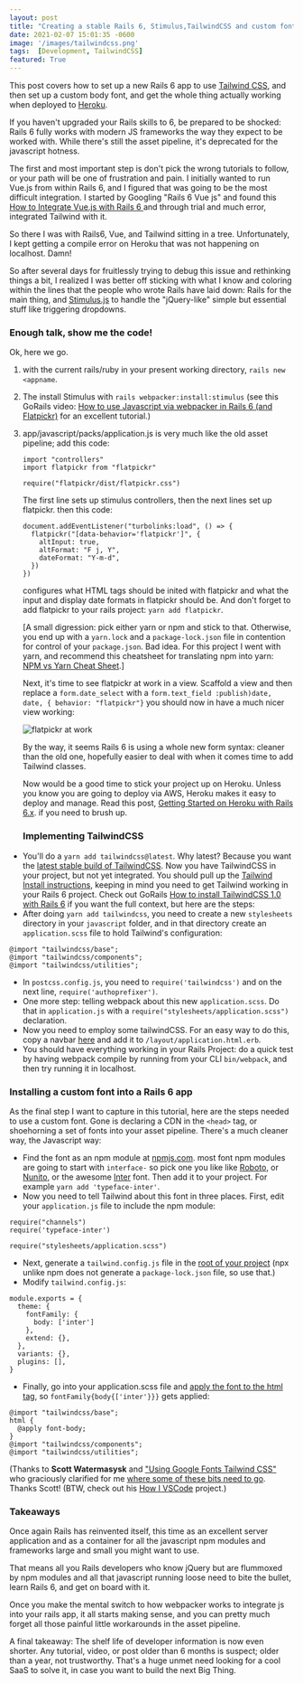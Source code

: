 ```yaml
---
layout: post
title: "Creating a stable Rails 6, Stimulus,TailwindCSS and custom font app"
date: 2021-02-07 15:01:35 -0600
image: '/images/tailwindcss.png'
tags:  [Development, TailwindCSS]
featured: True
---
```


This post covers how to set up a new Rails 6 app to use [Tailwind CSS](https://tailwindcss.com/), and then set up a custom body font, and get the whole thing actually working when deployed to [Heroku](https://www.heroku.com/).

If you haven't upgraded your Rails skills to 6, be prepared to be shocked: Rails 6 fully works with modern JS frameworks the way they expect to be worked with. While there's still the asset pipeline, it's deprecated for the javascript hotness.

The first and most important step is don't pick the wrong tutorials to follow, or your path will be one of frustration and pain. I initially wanted to run Vue.js from within Rails 6, and I figured that was going to be the most difficult integration. I started by Googling "Rails 6 Vue js" and found this [How to Integrate Vue.js with Rails 6
](https://medium.com/swlh/how-to-integrate-vue-js-with-rails-6-5bd4c6263b18) and through trial and much error, integrated Tailwind with it.

So there I was with Rails6, Vue, and Tailwind sitting in a tree. Unfortunately, I kept getting a compile error on Heroku that was not happening on localhost. Damn!

So after several days for fruitlessly trying to debug this issue and rethinking things a bit, I realized I was better off sticking with what I know and coloring within the lines that the people who wrote Rails have laid down: Rails for the main thing, and [Stimulus.js](https://stimulusjs.org/) to handle the "jQuery-like" simple but essential stuff like triggering dropdowns.

### Enough talk, show me the code!

Ok, here we go.

1. with the current rails/ruby in your present working directory, `rails new <appname`.
2. The install Stimulus with `rails webpacker:install:stimulus` (see this GoRails video: [How to use Javascript via webpacker in Rails 6 (and Flatpickr)](https://gorails.com/episodes/webpacker-javascript-in-rails-6?autoplay=1]) for an excellent tutorial.)
3. app/javascript/packs/application.js is very much like the old asset pipeline; add this code:

   ```
   import "controllers"
   import flatpickr from "flatpickr"

   require("flatpickr/dist/flatpickr.css")
   ```

   The first line sets up stimulus controllers, then the next lines set up flatpickr. then this code:

   ```
   document.addEventListener("turbolinks:load", () => {
     flatpickr("[data-behavior='flatpickr']", {
       altInput: true,
       altFormat: "F j, Y",
       dateFormat: "Y-m-d",
     })
   })
   ```

   configures what HTML tags should be inited with flatpickr and what the input and display date formats in flatpickr should be.
   And don't forget to add flatpickr to your rails project: `yarn add flatpickr`.

   [A small digression: pick either yarn or npm and stick to that. Otherwise, you end up with a `yarn.lock` and a `package-lock.json` file in contention for control of your `package.json`. Bad idea. For this project I went with yarn, and recommend this cheatsheet for translating npm into yarn: [NPM vs Yarn Cheat Sheet](https://shift.infinite.red/npm-vs-yarn-cheat-sheet-8755b092e5cc).]

   Next, it's time to see flatpickr at work in a view. Scaffold a view and then replace a `form.date_select` with a `form.text_field :publish)date, date, { behavior: "flatpickr"}` you should now in have a much nicer view working:

   ![flatpickr at work](./images/calendar.png)

   By the way, it seems Rails 6 is using a whole new form syntax: cleaner than the old one, hopefully easier to deal with when it comes time to add Tailwind classes.

   Now would be a good time to stick your project up on Heroku. Unless you know you are going to deploy via AWS, Heroku makes it easy to deploy and manage. Read this post, [Getting Started on Heroku with Rails 6.x](https://devcenter.heroku.com/articles/getting-started-with-rails6). if you need to brush up.

   ### Implementing TailwindCSS

- You'll do a `yarn add tailwindcss@latest`. Why latest? Because you want the [latest stable build of TailwindCSS](https://www.npmjs.com/package/tailwindcss). Now you have TailwindCSS in your project, but not yet integrated. You should pull up the [Tailwind Install instructions](https://tailwindcss.com/docs/installation/), keeping in mind you need to get Tailwind working in your Rails 6 project. Check out GoRails [How to install TailwindCSS 1.0 with Rails 6](https://gorails.com/episodes/tailwindcss-1-0-with-rails-6) if you want the full context, but here are the steps:
- After doing `yarn add tailwindcss`, you need to create a new `stylesheets` directory in your `javascript` folder, and in that directory create an `application.scss` file to hold Tailwind's configuration:

```
@import "tailwindcss/base";
@import "tailwindcss/components";
@import "tailwindcss/utilities";
```

- In `postcss.config.js`, you need to `require('tailwindcss')` and on the next line, `require('authoprefixer')`.
- One more step: telling webpack about this new `application.scss`. Do that in `application.js` with a `require("stylesheets/application.scss")` declaration.
- Now you need to employ some tailwindCSS. For an easy way to do this, copy a navbar [here](https://tailwindcss.com/components/navigation) and add it to `/layout/application.html.erb`.
- You should have everything working in your Rails Project: do a quick test by having webpack compile by running from your CLI `bin/webpack`, and then try running it in localhost.

### Installing a custom font into a Rails 6 app

As the final step I want to capture in this tutorial, here are the steps needed to use a custom font. Gone is declaring a CDN in the `<head>` tag, or shoehorning a set of fonts into your asset pipeline. There's a much cleaner way, the Javascript way:

- Find the font as an npm module at [npmjs.com](https://www.npmjs.com/package/typeface-inter). most font npm modules are going to start with `interface-` so pick one you like like [Roboto](https://www.npmjs.com/package/typeface-roboto), or [Nunito](https://www.npmjs.com/package/typeface-nunito), or the awesome [Inter](https://www.npmjs.com/package/typeface-inter) font. Then add it to your project. For example `yarn add 'typeface-inter'`.
- Now you need to tell Tailwind about this font in three places. First, edit your `application.js` file to include the npm module:

```
require("channels")
require('typeface-inter')

require("stylesheets/application.scss")
```

- Next, generate a `tailwind.config.js` file in the [root of your project](https://tailwindcss.com/docs/installation/#3-create-your-tailwind-config-file-optional) (npx unlike npm does not generate a `package-lock.json` file, so use that.)
- Modify `tailwind.config.js`:

```
module.exports = {
  theme: {
    fontFamily: {
      body: ['inter']
    },
    extend: {},
  },
  variants: {},
  plugins: [],
}
```

- Finally, go into your application.scss file and [apply the font to the html tag](https://tailwindcss.com/docs/adding-base-styles/), so `fontFamily{body{['inter'}}}` gets applied:

```
@import "tailwindcss/base";
html {
  @apply font-body;
}
@import "tailwindcss/components";
@import "tailwindcss/utilities";
```

(Thanks to **Scott Watermasysk** and ["Using Google Fonts Tailwind CSS"](https://scottw.com/blog/google-font-tailwind/) who graciously clarified for me [where some of these bits need to go](https://twitter.com/scottw/status/1225192133621092353). Thanks Scott! (BTW, check out his [How I VSCode](https://howivscode.com/) project.)

### Takeaways

Once again Rails has reinvented itself, this time as an excellent server application and as a container for all the javascript npm modules and frameworks large and small you might want to use.

That means all you Rails developers who know jQuery but are flummoxed by npm modules and all that javascript running loose need to bite the bullet, learn Rails 6, and get on board with it.

Once you make the mental switch to how webpacker works to integrate js into your rails app, it all starts making sense, and you can pretty much forget all those painful little workarounds in the asset pipeline.

A final takeaway: The shelf life of developer information is now even shorter. Any tutorial, video, or post older than 6 months is suspect; older than a year, not trustworthy. That's a huge unmet need looking for a cool SaaS to solve it, in case you want to build the next Big Thing.
